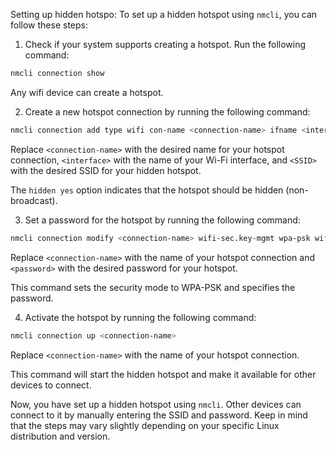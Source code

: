 Setting up hidden hotspo:
To set up a hidden hotspot using `nmcli`, you can follow these steps:

1. Check if your system supports creating a hotspot. Run the following command:
```sh
nmcli connection show
```
Any wifi device can create a hotspot.

2. Create a new hotspot connection by running the following command:
```sh
nmcli connection add type wifi con-name <connection-name> ifname <interface> ssid <SSID> mode ap hidden yes
```

Replace `<connection-name>` with the desired name for your hotspot connection, `<interface>` with the name of your Wi-Fi interface, and `<SSID>` with the desired SSID for your hidden hotspot.

The `hidden yes` option indicates that the hotspot should be hidden (non-broadcast).

3. Set a password for the hotspot by running the following command:

```sh
nmcli connection modify <connection-name> wifi-sec.key-mgmt wpa-psk wifi-sec.psk <password>
```

Replace `<connection-name>` with the name of your hotspot connection and `<password>` with the desired password for your hotspot.

This command sets the security mode to WPA-PSK and specifies the password.

4. Activate the hotspot by running the following command:

```sh
nmcli connection up <connection-name>
```

Replace `<connection-name>` with the name of your hotspot connection.

This command will start the hidden hotspot and make it available for other devices to connect.

Now, you have set up a hidden hotspot using `nmcli`. Other devices can connect to it by manually entering the SSID and password. Keep in mind that the steps may vary slightly depending on your specific Linux distribution and version.